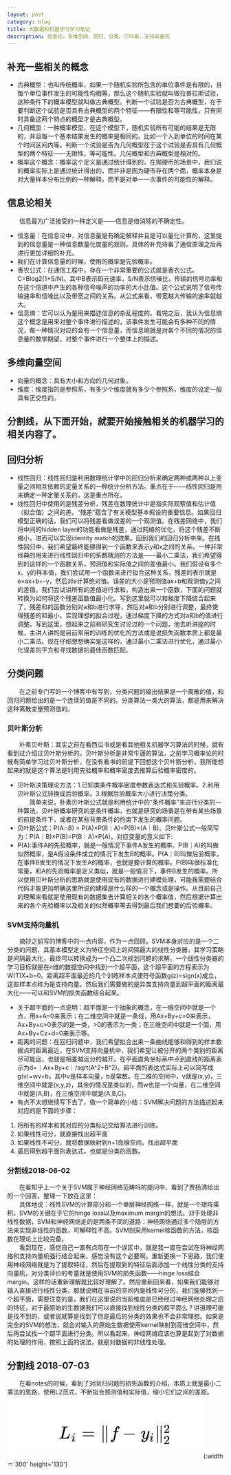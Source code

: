 ```yaml
---
layout: post
category: blog
title: 大数据和机器学习学习笔记
description: 信息论，多维空间，回归、分类、贝叶斯、支持向量机
---
```


## 补充一些相关的概念
- 古典概型：也叫传统概率，如果一个随机实验所包含的单位事件是有限的，且每个单位事件发生的可能性均相等，那么这个随机实验就叫做拉普拉斯试验，这种条件下的概率模型就叫做古典概型。判断一个试验是否为古典概型，在于要判断这个试验是否具有古典概型的两个特征——有限性和等可能性，只有同时具备这两个特点的概型才是古典概型。
- 几何概型：一种概率模型，在这个模型下，随机实验所有可能的结果是无限的，并且每一个基本结果发生的概率是相同的。比如一个人到单位的时间在某个时间区间内等。判断一个试验是否为几何概型在于这个试验是否具有几何概型的两个特征——无限性，等可能性。几何概型和古典概型是相对的。
- 概率这个概念：概率这个定义是通过统计得到的。在抛硬币的场景中，我们说的概率实际上是通过统计得出的，而并非是因为硬币存在两个面，概率本身是对大量样本分布比例的一种解释，而不是对单一一次事件的可能性的解释。

## 信息论相关
　　信息最为广泛接受的一种定义是——信息是倍消除的不确定性。
- 信息量：在信息论中，对信息量是有确定解释并且是可以量化计算的，这里提到的信息量是一种信息数量化度量的规则。具体的补充待看了通信原理之后再进行更加详细的补充。
- 我们在计算信息量的时候，使用的概率是先验概率。
- 香农公式：在通信工程中，存在一个非常重要的公式就是香农公式。C=Blog2(1+S/N)。其中B表示码元速率，S/N表示信噪比，传输的信号功率和在这个信道中产生的各种信号噪声的功率的大小比值。这个公式说明了信号传输速率和信噪比以及带宽之间的关系。从公式来看，带宽越大传输的速率就越大。
- 信息熵：它可以认为是用来描述信息的杂乱程度的。看完之后，我认为信息熵这个概念是用来对整个事件进行描述的，该事件发生可能会有多种不同的情况，每一种情况对应的会有一个信息量，而信息熵就是对各个不同的情况的信息量的数学期望，对整个事件进行一个整体上的描述。

## 多维向量空间
- 向量的概念：具有大小和方向的几何对象。
- 维度：维度指的是参照系，有多少个维度就有多少个参照系，维度的设定一般具有正交性的。

## 分割线，从下面开始，就要开始接触相关的机器学习的相关内容了。

## 回归分析
- 线性回归：线性回归是利用数理统计学中的回归分析来确定两种或两种以上变量之间相互依赖的定量关系的一种统计分析方法。重点在于——线性回归是用来确定一种定量关系的，这是重点所在。
- 线性回归中使用的是残差分析，残差在数理统计中是指实际观察值和估计值（拟合值）之间的差。“残差”蕴含了有关模型基本假设的重要信息。如果回归模型正确的话，我们可以将残差看做误差的一个观测值。在残差网络中，我们将中间的hidden layer的功能看做是残差，通过网络的优化，将这个残差不断缩小，进而可以实现identity match的效果。回到我们的回归分析中来。在线性回归中，我们希望最终能够得到一个函数来表示y和x之间的关系。一种非常经典的用来进行线性回归中的系数猜测的方法是——最小二乘法，我们希望得到的这样的一个函数关系，预测值和实际值之间的差值最小。我们假设有多个x、y的样本值，我们尝试用一个函数来进行拟合这种关系，残差的表示就是e=ax+b+-y，然后对e计算绝对值。误差的大小是预测值ax+b和观测值y之间的差值。我们尝试讲所有的差值进行求和，构造出来一个函数，下面的问题就转换为如何将这个残差函数值最小化。写到这里就可以和梯度下降结合起来了，残差和的函数分别对a和b进行求导，然后对a和b分别进行调整，最终使得残差的和最小，实现理想的拟合过程，通过梯度下降的方式对a和b的值进行调整。写到这里，想起来之前和研究生讨论过的一个问题，他去听讲座的时候，主讲人讲的是目前常用的训练的优化的方法或是说损失函数本质上都是最小二乘法。现在仔细想想确实是这样的，通过最小二乘法进行优化，通过最小化误差的平方和寻找数据的最佳函数匹配。


## 分类问题
　　在之前专门写的一个博客中有写到，分类问题的输出结果是一个离散的值，和回归问题给出的是一个连续的值是不同的。分类算法一类大的算法，都是用来解决这种离散变量预测值的。

### 贝叶斯分析
 　　朴素贝叶斯：其实之前在看西瓜书或是看其他相关机器学习算法的时候，就有看到过介绍过贝叶斯分析的。贝叶斯分析是非常牛逼的算法，之前学习概率论的时候有简单学习过贝叶斯分析，在没有看书的前提下回想这个贝叶斯分析，我所能想起来的就是这个算法是利用先验概率和概率密度去推算后验概率密度的。
- 贝叶斯决策理论方法：1.已知类条件概率密度参数表达式和先验概率。2.利用贝叶斯公式转换成后验概率。3.根据后验概率大小进行决策分类。<br>
　　简单来说，朴素贝叶斯公式就是利用统计中的“条件概率”来进行分类的一种算法。贝叶斯概率研究的是条件概率，也就是研究的场景是在带有某些场景的前提条件下，或者在某些背景条件的约束下发生的概率问题。
- 贝叶斯公式：P(A∩B) = P(A)×P(B｜A)=P(B)×(A｜B)。贝叶斯公式一般简写为：P(A｜B)×P(B)=P(B｜A)×P(A)。对应变量的意义如下:
- P(A):事件A的先验概率，就是一般情况下事件A发生的概率。P(B｜A)的叫做似然概率，是A假设条件成立的情况下发生B的概率。P(A｜B)叫做后验概率，在事件B发生的情况下发生A的概率，也就是要计算的概率。P(B)叫做标准化常量，和A的先验概率是定义类似，就是一般情况下，事件B发生的概率。所以使用贝叶斯分析的思路就是使用现有的数据进行建模处理，可能我需要结合代码才能更加明确这里所说的建模是什么样的一个概念或是操作。从目前自己的理解来看就是使用现有的数据集去计算相关的各个概率值，然后根据计算出来的各个先验概率以及相关的似然概率等去得到最后我们想要的后验概率。

### SVM支持向量机
　　摘抄之前写的博客中的一点内容，作为一点回顾。SVM本身对应的是一个二分类的问题，其基本模型定义为特征空间上的间隔最大的线性分类器，其学习策略是间隔最大化，最终可以转换成为一个凸二次规划问题的求解。一个线性分类器的学习目标就是在n维的数据空间中找到一个超平面，这个超平面的方程表示为W(T)X+b=0。距离超平面最近的几个训练样本点使符号函数g(z)=sign(x)成立，这些样本点称为是支持向量。然后我们需要做的是异类支持向量到超平面的距离最大化——可以和SVM的损失函数结合起来。
- 关于超平面的一点说明：超平面是一个抽象的概念，在一维空间中就是一个点，用x+A=0来表示；在二维空间中就是一条线，用Ax+By+c=0来表示，Ax+By+c>0表示的是一类，>0的表示为一类；在三维空间中就是一个面，用Ax+By+Cz+d=0来表示等。
- 距离的问题：在回归问题中，我们希望拟合出来一条曲线能够和得到的样本数据点的距离最近，在SVM支持向量机中，我们希望让被分开的两个类别的距离尽可能远，也就是相差越远分的越开。在平面直角坐标系中点到直线的距离表示为d=｜Ax+By+c｜/sqrt(A^2+B^2)。超平面的表达式实际上可以简写成g(v)=wv+b。其中v是样本向量，b是常数。在二维的空间中，v就是(x,y)，三维空间中就是(x,y,z)，其余的情况是类似的，而w也是一个向量，在二维空间中就是(A,B)，在三维空间中就是(A,B,C)。
- 有点不太想继续写下去了，做一个简单的小结：SVM解决问题的方法描述起来对应的是下面的步骤：
1. 将所有的样本和其对应的分类标记交给算法进行训练。
2. 如果线性可分，就直接找出超平面
3. 如果线性不可分，就将数据映射到n+1高维空间，找出超平面
4. 最后得到超平面的表达式，也就是分类的函数。

### 分割线2018-06-02 
　　在看知乎上一个关于SVM属于神经网络范畴吗的提问中，看到了贾扬清给出的一个回答，整理一下放在这里：<br>
　　具体地说：线性SVM的计算部分和一个单层神经网络一样，就是一个矩阵乘积。SVM的关键在于它的hinge loss以及maximum margin的想法。对于处理非线性数据，SVM和神经网络走的是两条不同的道路：神经网络通过多个隐层的方法来实现非线性的函数，可解释性不高。SVM则采用kernel核函数的方法，核函数在理论上比较完备。<br>
　　看到现在，感觉自己一直有点陷在一个误区中，就是我一直在尝试在将神经网络和支持向量机强行结合起来，感觉没有这个必要啊。重新更换一下思路，我们使用神经网络就是为了提取特征，然后在提取到的特征后面添加一个线性分类的支持向量机，对分类评价的考量就是使用SVM的损失函数——hinge loss结合margin。这样的话重新理解就比较好理解了。然后重新回来看，如果我们能够对输入直接进行线性分类，那就说明在当前的空间内是线性可分的，我们能够找到一个超平面，需要注意的是，我们在这里说的当前维度是已经经过神经网络处理之后的特征，对于最原始的生数据我们可以直接找到线性分类的超平面么？讲道理可能是找不到的，或者说就算是找到了但是最后的分类的效果也不会非常理想。如果是完全的SVM的想法，就会对输入的原始生数据使用kernel映射到高维空间中，然后再尝试找一个超平面进行分类。所以看起来，神经网络应该也算是起到了对数据的处理的作用，按照上面的说法，就是对数据的非线性处理。 

## 分割线 2018-07-03
　　在看notes的时候，看到了对回归问题的损失函数的介绍，本质上就是最小二乘法的思路，使用L2范式，不断拟合预测值和实际值，缩小它们之间的差距。
![](/downloads/回归损失.png){:width＝'300' height='130'}